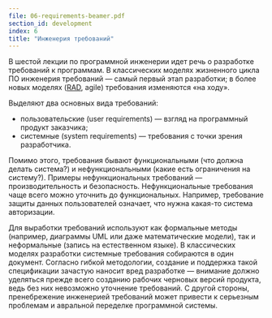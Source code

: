```yaml
---
file: 06-requirements-beamer.pdf
section_id: development
index: 6
title: "Инженерия требований"
---
```


В шестой лекции по программной инженерии идет речь о разработке требований
к программам. В классических моделях жизненного цикла ПО инженерия требований —
самый первый этап разработки; в более новых моделях ([RAD][rad], agile) требования
изменяются «на ходу».

Выделяют два основных вида требований:

* пользовательские (user requirements) — взгляд на программный продукт заказчика;
* системные (system requirements) — требования с точки зрения разработчика.

Помимо этого, требования бывают функциональными (что должна делать система?)
и нефункциональными (какие есть ограничения на систему?). Примеры нефункциональных
требований — производительность и безопасность. Нефункциональные требования
чаще всего можно уточнить до функциональных. Например, требование защиты данных
пользователей означает, что нужна какая-то система авторизации.

Для выработки требований используют как формальные методы (например, диаграммы UML
или даже математические модели), так и неформальные (запись на естественном языке).
В классических моделях разработки системные требования собираются в один документ.
Согласно гибкой методологии, создание и поддержка такой спецификации зачастую наносит
вред разработке — внимание должно уделяться прежде всего созданию рабочих
черновых версий продукта, ведь без них невозможно уточнение требований.
С другой стороны, пренебрежение инженерией требований может привести
к серьезным проблемам и авральной переделке программной системы.

[rad]: https://en.wikipedia.org/wiki/Rapid_application_development
